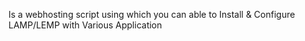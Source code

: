 Is a webhosting script using which you can able to Install & Configure LAMP/LEMP with Various Application
